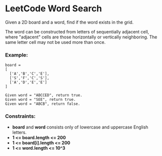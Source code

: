 # LeetCode Word Search
Given a 2D board and a word, find if the word exists in the grid.

The word can be constructed from letters of sequentially adjacent cell, where "adjacent" cells are those horizontally or vertically neighboring. The same letter cell may not be used more than once.

### Example:
```
board =
[
  ['A','B','C','E'],
  ['S','F','C','S'],
  ['A','D','E','E']
]

Given word = "ABCCED", return true.
Given word = "SEE", return true.
Given word = "ABCB", return false.
```
 

### Constraints:

* **board** and **word** consists only of lowercase and uppercase English letters.
* **1 <= board.length <= 200**
* **1 <= board[i].length <= 200**
* **1 <= word.length <= 10^3**